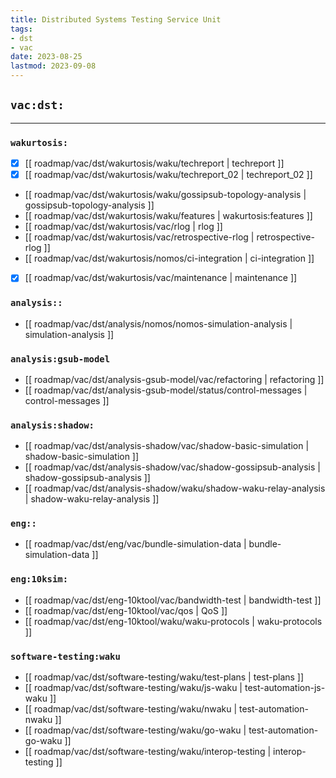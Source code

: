```yaml
---
title: Distributed Systems Testing Service Unit
tags:
- dst
- vac
date: 2023-08-25
lastmod: 2023-09-08
---
```


## `vac:dst:`
---

### `wakurtosis:`

* [x] [[ roadmap/vac/dst/wakurtosis/waku/techreport | techreport ]]
* [x] [[ roadmap/vac/dst/wakurtosis/waku/techreport_02 | techreport_02 ]]
* [[ roadmap/vac/dst/wakurtosis/waku/gossipsub-topology-analysis | gossipsub-topology-analysis ]]
* [[ roadmap/vac/dst/wakurtosis/waku/features | wakurtosis:features ]]
* [[ roadmap/vac/dst/wakurtosis/vac/rlog | rlog ]]
* [[ roadmap/vac/dst/wakurtosis/vac/retrospective-rlog | retrospective-rlog ]]
* [[ roadmap/vac/dst/wakurtosis/nomos/ci-integration | ci-integration ]]
* [x] [[ roadmap/vac/dst/wakurtosis/vac/maintenance | maintenance ]]

### `analysis::`

* [[ roadmap/vac/dst/analysis/nomos/nomos-simulation-analysis | simulation-analysis ]]

### `analysis:gsub-model`

* [[ roadmap/vac/dst/analysis-gsub-model/vac/refactoring | refactoring ]]
* [[ roadmap/vac/dst/analysis-gsub-model/status/control-messages | control-messages ]]

### `analysis:shadow:`

* [[ roadmap/vac/dst/analysis-shadow/vac/shadow-basic-simulation | shadow-basic-simulation ]]
* [[ roadmap/vac/dst/analysis-shadow/vac/shadow-gossipsub-analysis | shadow-gossipsub-analysis ]]
* [[ roadmap/vac/dst/analysis-shadow/waku/shadow-waku-relay-analysis | shadow-waku-relay-analysis ]]

### `eng::`

* [[ roadmap/vac/dst/eng/vac/bundle-simulation-data | bundle-simulation-data ]]

### `eng:10ksim:`

* [[ roadmap/vac/dst/eng-10ktool/vac/bandwidth-test | bandwidth-test ]]
* [[ roadmap/vac/dst/eng-10ktool/vac/qos | QoS ]]
* [[ roadmap/vac/dst/eng-10ktool/waku/waku-protocols | waku-protocols ]]


### `software-testing:waku`

* [[ roadmap/vac/dst/software-testing/waku/test-plans | test-plans ]]
* [[ roadmap/vac/dst/software-testing/waku/js-waku | test-automation-js-waku ]]
* [[ roadmap/vac/dst/software-testing/waku/nwaku | test-automation-nwaku ]]
* [[ roadmap/vac/dst/software-testing/waku/go-waku | test-automation-go-waku ]]
* [[ roadmap/vac/dst/software-testing/waku/interop-testing | interop-testing ]]


